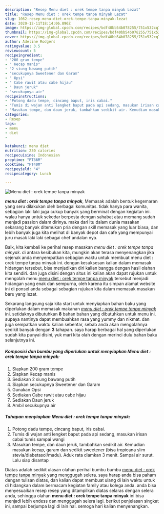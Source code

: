 ```yaml
---
description: "Resep Menu diet : orek tempe tanpa minyak Lezat"
title: "Resep Menu diet : orek tempe tanpa minyak Lezat"
slug: 1062-resep-menu-diet-orek-tempe-tanpa-minyak-lezat
date: 2020-12-11T18:14:06.896Z
image: https://img-global.cpcdn.com/recipes/bdf40bb54b078255/751x532cq70/menu-diet-orek-tempe-tanpa-minyak-foto-resep-utama.jpg
thumbnail: https://img-global.cpcdn.com/recipes/bdf40bb54b078255/751x532cq70/menu-diet-orek-tempe-tanpa-minyak-foto-resep-utama.jpg
cover: https://img-global.cpcdn.com/recipes/bdf40bb54b078255/751x532cq70/menu-diet-orek-tempe-tanpa-minyak-foto-resep-utama.jpg
author: Adeline Rodgers
ratingvalue: 3.5
reviewcount: 5
recipeingredient:
- "200 gram tempe"
- " Kecap manis"
- "2 siung bawang putih"
- "secukupnya Sweetener dan Garam"
- " Opsi"
- " Cabe rawit atau cabe hijau"
- " Daun jeruk"
- "secukupnya air"
recipeinstructions:
- "Potong dadu tempe, cincang baput, iris cabai."
- "Tumis di wajan anti lengket baput pada api sedang, masukan irisan cabai tumis sampai wangi"
- "Masukan tempe, dan daun jeruk, tambahkan sedikit air. Kemudian masukan kecap, garam dan sedikit sweetener (bisa tropicana slim stevia/diabetasol/madu). Aduk rata diamkan 3 menit. Sampai air surut. Lalu siap disantap"
categories:
- Resep
tags:
- menu
- diet
- 

katakunci: menu diet  
nutrition: 230 calories
recipecuisine: Indonesian
preptime: "PT36M"
cooktime: "PT40M"
recipeyield: "4"
recipecategory: Lunch

---
```



![Menu diet : orek tempe tanpa minyak](https://img-global.cpcdn.com/recipes/bdf40bb54b078255/751x532cq70/menu-diet-orek-tempe-tanpa-minyak-foto-resep-utama.jpg)

<b><i>menu diet : orek tempe tanpa minyak</i></b>, Memasak adalah bentuk kegemaran yang seru dilakukan oleh berbagai komunitas. tidak hanya para wanita, sebagian laki laki juga cukup banyak yang berminat dengan kegiatan ini. walau hanya untuk sekedar berpesta dengan sahabat atau memang sudah menjadi passion dalam dirinya. maka dari itu dalam dunia masakan sekarang banyak ditemukan pria dengan skill memasak yang luar biasa, dan lebih banyak juga kita melihat di banyak depot dan cafe yang mempunyai juru masak laki laki sebagai chef andalan nya.



Baik, kita kembali ke perihal resep masakan <i>menu diet : orek tempe tanpa minyak</i>. di antara kesibukan kita, mungkin akan terasa menyenangkan jika sejenak anda menyempatkan sebagian waktu untuk membuat menu diet : orek tempe tanpa minyak ini. dengan kesuksesan kalian dalam memasak hidangan tersebut, bisa menjadikan diri kalian bangga dengan hasil olahan kita sendiri. dan juga disini dengan situs ini kalian akan dapat rujukan untuk mengolah menu <u>menu diet : orek tempe tanpa minyak</u> tersebut menjadi hidangan yang enak dan sempurna, oleh karena itu simpan alamat website ini di ponsel anda sebagai sebagian rujukan kita dalam memasak masakan baru yang lezat.


Sekarang langsung saja kita start untuk menyiapkan bahan baku yang diperlukan dalam memasak makanan <u><i>menu diet : orek tempe tanpa minyak</i></u> ini. setidaknya dibutuhkan <b>8</b> bahan bahan yang dibutuhkan untuk menu ini. supaya nantinya dapat membuahkan rasa yang yummy dan nikmat. dan juga sempatkan waktu kalian sebentar, sebab anda akan mengolahnya sedikit banyak dengan <b>3</b> tahapan. saya harap berbagai hal yang diperlukan sudah kita punyai disini, yuk mari kita olah dengan merinci dulu bahan baku selanjutnya ini.

<!--inarticleads1-->

##### Komposisi dan bumbu yang diperlukan untuk menyiapkan Menu diet : orek tempe tanpa minyak:

1. Siapkan 200 gram tempe
1. Siapkan  Kecap manis
1. Sediakan 2 siung bawang putih
1. Siapkan secukupnya Sweetener dan Garam
1. Gunakan  Opsi
1. Sediakan  Cabe rawit atau cabe hijau
1. Sediakan  Daun jeruk
1. Ambil secukupnya air




<!--inarticleads2-->

##### Tahapan menyiapkan Menu diet : orek tempe tanpa minyak:

1. Potong dadu tempe, cincang baput, iris cabai.
1. Tumis di wajan anti lengket baput pada api sedang, masukan irisan cabai tumis sampai wangi
1. Masukan tempe, dan daun jeruk, tambahkan sedikit air. Kemudian masukan kecap, garam dan sedikit sweetener (bisa tropicana slim stevia/diabetasol/madu). Aduk rata diamkan 3 menit. Sampai air surut. Lalu siap disantap




Diatas adalah sedikit ulasan olahan perihal bumbu bumbu <u>menu diet : orek tempe tanpa minyak</u> yang menggugah selera. saya harap anda bisa paham dengan tulisan diatas, dan kalian dapat membuat ulang di lain waktu untuk di hidangkan dalam bermacam kegiatan family atau kolega anda. anda bisa menyesuaikan resep resep yang ditampilkan diatas selaras dengan selera anda, sehingga olahan <b>menu diet : orek tempe tanpa minyak</b> ini bisa menjadi lebih endess dan menggugah selera lagi. berikut penjelasan singkat ini, sampai berjumpa lagi di lain hal. semoga hari kalian menyenangkan.
